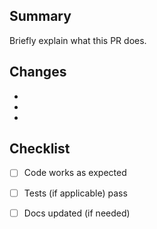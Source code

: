 ## Summary

Briefly explain what this PR does.

## Changes

- 
- 
- 

## Checklist

- [ ] Code works as expected
- [ ] Tests (if applicable) pass
- [ ] Docs updated (if needed)

